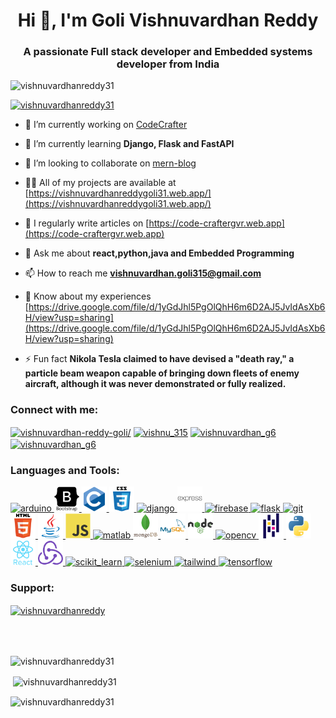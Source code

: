<h1 align="center">Hi 👋, I'm Goli Vishnuvardhan Reddy</h1>
<h3 align="center">A passionate Full stack developer and Embedded systems developer from India</h3>

<p align="left"> <img src="https://komarev.com/ghpvc/?username=vishnuvardhanreddy31&label=Profile%20views&color=0e75b6&style=flat" alt="vishnuvardhanreddy31" /> </p>

<p align="left"> <a href="https://github.com/ryo-ma/github-profile-trophy"><img src="https://github-profile-trophy.vercel.app/?username=vishnuvardhanreddy31" alt="vishnuvardhanreddy31" /></a> </p>

- 🔭 I’m currently working on [CodeCrafter](https://code-craftergvr.web.app)

- 🌱 I’m currently learning **Django, Flask and FastAPI**

- 👯 I’m looking to collaborate on [mern-blog](https://code-craftergvr.web.app)

- 👨‍💻 All of my projects are available at [https://vishnuvardhanreddygoli31.web.app/](https://vishnuvardhanreddygoli31.web.app/)

- 📝 I regularly write articles on [https://code-craftergvr.web.app](https://code-craftergvr.web.app)

- 💬 Ask me about **react,python,java and Embedded Programming**

- 📫 How to reach me **vishnuvardhan.goli315@gmail.com**

- 📄 Know about my experiences [https://drive.google.com/file/d/1yGdJhl5PgOlQhH6m6D2AJ5JvIdAsXb6H/view?usp=sharing](https://drive.google.com/file/d/1yGdJhl5PgOlQhH6m6D2AJ5JvIdAsXb6H/view?usp=sharing)

- ⚡ Fun fact **Nikola Tesla claimed to have devised a "death ray," a particle beam weapon capable of bringing down fleets of enemy aircraft, although it was never demonstrated or fully realized.**

<h3 align="left">Connect with me:</h3>
<p align="left">
<a href="https://linkedin.com/in/vishnuvardhan-reddy-goli/" target="blank"><img align="center" src="https://raw.githubusercontent.com/rahuldkjain/github-profile-readme-generator/master/src/images/icons/Social/linked-in-alt.svg" alt="vishnuvardhan-reddy-goli/" height="30" width="40" /></a>
<a href="https://www.codechef.com/users/vishnu_315" target="blank"><img align="center" src="https://cdn.jsdelivr.net/npm/simple-icons@3.1.0/icons/codechef.svg" alt="vishnu_315" height="30" width="40" /></a>
<a href="https://www.hackerrank.com/vishnuvardhan_g6" target="blank"><img align="center" src="https://raw.githubusercontent.com/rahuldkjain/github-profile-readme-generator/master/src/images/icons/Social/hackerrank.svg" alt="vishnuvardhan_g6" height="30" width="40" /></a>
<a href="https://www.leetcode.com/vishnuvardhan_g6" target="blank"><img align="center" src="https://raw.githubusercontent.com/rahuldkjain/github-profile-readme-generator/master/src/images/icons/Social/leet-code.svg" alt="vishnuvardhan_g6" height="30" width="40" /></a>
</p>

<h3 align="left">Languages and Tools:</h3>
<p align="left"> <a href="https://www.arduino.cc/" target="_blank" rel="noreferrer"> <img src="https://cdn.worldvectorlogo.com/logos/arduino-1.svg" alt="arduino" width="40" height="40"/> </a> <a href="https://getbootstrap.com" target="_blank" rel="noreferrer"> <img src="https://raw.githubusercontent.com/devicons/devicon/master/icons/bootstrap/bootstrap-plain-wordmark.svg" alt="bootstrap" width="40" height="40"/> </a> <a href="https://www.cprogramming.com/" target="_blank" rel="noreferrer"> <img src="https://raw.githubusercontent.com/devicons/devicon/master/icons/c/c-original.svg" alt="c" width="40" height="40"/> </a> <a href="https://www.w3schools.com/css/" target="_blank" rel="noreferrer"> <img src="https://raw.githubusercontent.com/devicons/devicon/master/icons/css3/css3-original-wordmark.svg" alt="css3" width="40" height="40"/> </a> <a href="https://www.djangoproject.com/" target="_blank" rel="noreferrer"> <img src="https://cdn.worldvectorlogo.com/logos/django.svg" alt="django" width="40" height="40"/> </a> <a href="https://expressjs.com" target="_blank" rel="noreferrer"> <img src="https://raw.githubusercontent.com/devicons/devicon/master/icons/express/express-original-wordmark.svg" alt="express" width="40" height="40"/> </a> <a href="https://firebase.google.com/" target="_blank" rel="noreferrer"> <img src="https://www.vectorlogo.zone/logos/firebase/firebase-icon.svg" alt="firebase" width="40" height="40"/> </a> <a href="https://flask.palletsprojects.com/" target="_blank" rel="noreferrer"> <img src="https://www.vectorlogo.zone/logos/pocoo_flask/pocoo_flask-icon.svg" alt="flask" width="40" height="40"/> </a> <a href="https://git-scm.com/" target="_blank" rel="noreferrer"> <img src="https://www.vectorlogo.zone/logos/git-scm/git-scm-icon.svg" alt="git" width="40" height="40"/> </a> <a href="https://www.w3.org/html/" target="_blank" rel="noreferrer"> <img src="https://raw.githubusercontent.com/devicons/devicon/master/icons/html5/html5-original-wordmark.svg" alt="html5" width="40" height="40"/> </a> <a href="https://www.java.com" target="_blank" rel="noreferrer"> <img src="https://raw.githubusercontent.com/devicons/devicon/master/icons/java/java-original.svg" alt="java" width="40" height="40"/> </a> <a href="https://developer.mozilla.org/en-US/docs/Web/JavaScript" target="_blank" rel="noreferrer"> <img src="https://raw.githubusercontent.com/devicons/devicon/master/icons/javascript/javascript-original.svg" alt="javascript" width="40" height="40"/> </a> <a href="https://www.mathworks.com/" target="_blank" rel="noreferrer"> <img src="https://upload.wikimedia.org/wikipedia/commons/2/21/Matlab_Logo.png" alt="matlab" width="40" height="40"/> </a> <a href="https://www.mongodb.com/" target="_blank" rel="noreferrer"> <img src="https://raw.githubusercontent.com/devicons/devicon/master/icons/mongodb/mongodb-original-wordmark.svg" alt="mongodb" width="40" height="40"/> </a> <a href="https://www.mysql.com/" target="_blank" rel="noreferrer"> <img src="https://raw.githubusercontent.com/devicons/devicon/master/icons/mysql/mysql-original-wordmark.svg" alt="mysql" width="40" height="40"/> </a> <a href="https://nodejs.org" target="_blank" rel="noreferrer"> <img src="https://raw.githubusercontent.com/devicons/devicon/master/icons/nodejs/nodejs-original-wordmark.svg" alt="nodejs" width="40" height="40"/> </a> <a href="https://opencv.org/" target="_blank" rel="noreferrer"> <img src="https://www.vectorlogo.zone/logos/opencv/opencv-icon.svg" alt="opencv" width="40" height="40"/> </a> <a href="https://pandas.pydata.org/" target="_blank" rel="noreferrer"> <img src="https://raw.githubusercontent.com/devicons/devicon/2ae2a900d2f041da66e950e4d48052658d850630/icons/pandas/pandas-original.svg" alt="pandas" width="40" height="40"/> </a> <a href="https://www.python.org" target="_blank" rel="noreferrer"> <img src="https://raw.githubusercontent.com/devicons/devicon/master/icons/python/python-original.svg" alt="python" width="40" height="40"/> </a> <a href="https://reactjs.org/" target="_blank" rel="noreferrer"> <img src="https://raw.githubusercontent.com/devicons/devicon/master/icons/react/react-original-wordmark.svg" alt="react" width="40" height="40"/> </a> <a href="https://redux.js.org" target="_blank" rel="noreferrer"> <img src="https://raw.githubusercontent.com/devicons/devicon/master/icons/redux/redux-original.svg" alt="redux" width="40" height="40"/> </a> <a href="https://scikit-learn.org/" target="_blank" rel="noreferrer"> <img src="https://upload.wikimedia.org/wikipedia/commons/0/05/Scikit_learn_logo_small.svg" alt="scikit_learn" width="40" height="40"/> </a> <a href="https://www.selenium.dev" target="_blank" rel="noreferrer"> <img src="https://raw.githubusercontent.com/detain/svg-logos/780f25886640cef088af994181646db2f6b1a3f8/svg/selenium-logo.svg" alt="selenium" width="40" height="40"/> </a> <a href="https://tailwindcss.com/" target="_blank" rel="noreferrer"> <img src="https://www.vectorlogo.zone/logos/tailwindcss/tailwindcss-icon.svg" alt="tailwind" width="40" height="40"/> </a> <a href="https://www.tensorflow.org" target="_blank" rel="noreferrer"> <img src="https://www.vectorlogo.zone/logos/tensorflow/tensorflow-icon.svg" alt="tensorflow" width="40" height="40"/> </a> </p>

<h3 align="left">Support:</h3>
<p><a href="https://www.buymeacoffee.com/vishnuvardhanreddy"> <img align="center" src="https://cdn.buymeacoffee.com/buttons/v2/default-yellow.png" height="50" width="210" alt="vishnuvardhanreddy" /></a></p><br><br>

<p><img align="center" src="https://github-readme-stats.vercel.app/api/top-langs?username=vishnuvardhanreddy31&show_icons=true&locale=en&layout=compact" alt="vishnuvardhanreddy31" /></p>

<p>&nbsp;<img align="center" src="https://github-readme-stats.vercel.app/api?username=vishnuvardhanreddy31&show_icons=true&locale=en" alt="vishnuvardhanreddy31" /></p>

<p><img align="center" src="https://github-readme-streak-stats.herokuapp.com/?user=vishnuvardhanreddy31&" alt="vishnuvardhanreddy31" /></p>
